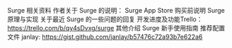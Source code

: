 Surge 相关资料
作者关于 Surge 的说明：
Surge App Store 购买前说明
Surge 原理与实现
关于最近 Surge 的一些问题的回复
开发进度及功能Trello： https://trello.com/b/qy4sDvxg/surge
其他介绍
Surge 新手使用指南
推荐配置文件
janlay: https://gist.github.com/janlay/b57476c72a93b7e622a6

